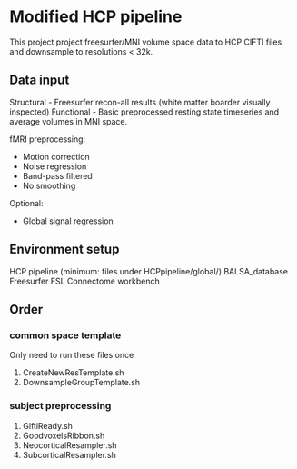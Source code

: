# Modified HCP pipeline
This project project freesurfer/MNI volume space data to HCP CIFTI files and downsample to resolutions < 32k.

## Data input
Structural - Freesurfer recon-all results (white matter boarder visually inspected)
Functional - Basic preprocessed resting state timeseries and average volumes in MNI space. 

fMRI preprocessing:
 - Motion correction
 - Noise regression
 - Band-pass filtered
 - No smoothing

Optional: 
 - Global signal regression

## Environment setup
HCP pipeline (minimum: files under HCPpipeline/global/)
BALSA_database
Freesurfer
FSL
Connectome workbench

## Order
### common space template
Only need to run these files once
1. CreateNewResTemplate.sh
2. DownsampleGroupTemplate.sh

### subject preprocessing
1. GiftiReady.sh
2. GoodvoxelsRibbon.sh
3. NeocorticalResampler.sh
4. SubcorticalResampler.sh
